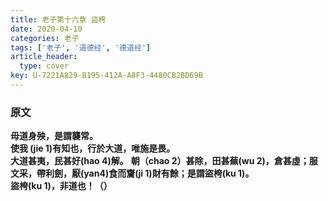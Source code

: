 ```yaml
---
title: 老子第十六章 盜桍
date: 2020-04-10
categories: 老子
tags: ['老子', '道德经', '德道经']
article_header:
  type: cover
key: U-7221A829-B195-412A-A8F3-4480CB2BD69B
---
```


### 原文

**毋道身殃，是謂襲常。**  
**使我 (jie 1)有知也，行於大道，唯施是畏。**  
**大道甚夷，民甚好(hao 4)解。**
**朝（chao 2）甚除，田甚蕪(wu 2)，倉甚虛；服文采，帶利劍，厭(yan4)食而齎(ji 1)財有餘；是謂盜桍(ku 1)。**  
**盜桍(ku 1)，非道也！（）**
